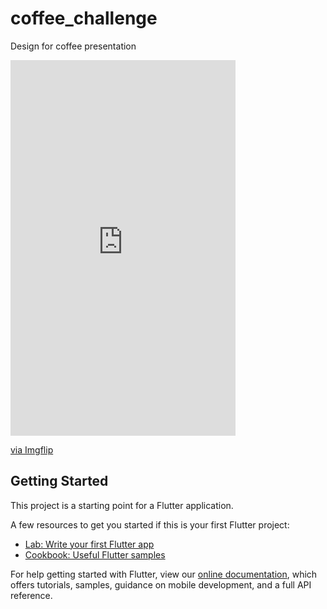 # coffee_challenge

Design for coffee presentation

<div style="width:360px;max-width:100%;"><div style="height:0;padding-bottom:166.94%;position:relative;"><iframe width="360" height="601" style="position:absolute;top:0;left:0;width:100%;height:100%;" frameBorder="0" src="https://imgflip.com/embed/5b2zq0"></iframe></div><p><a href="https://imgflip.com/gif/5b2zq0">via Imgflip</a></p></div>

## Getting Started

This project is a starting point for a Flutter application.

A few resources to get you started if this is your first Flutter project:

- [Lab: Write your first Flutter app](https://flutter.dev/docs/get-started/codelab)
- [Cookbook: Useful Flutter samples](https://flutter.dev/docs/cookbook)

For help getting started with Flutter, view our
[online documentation](https://flutter.dev/docs), which offers tutorials,
samples, guidance on mobile development, and a full API reference.
